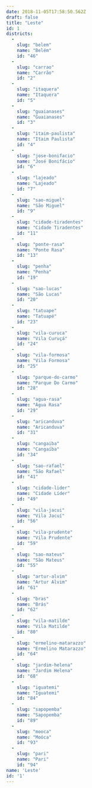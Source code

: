```yaml
---
date: 2018-11-05T17:58:50.562Z
draft: false
title: "Leste"
id: 1
districts:
  -
    slug: "belem"
    name: "Belém"
    id: "46"
  -
    slug: "carrao"
    name: "Carrão"
    id: "2"
  -
    slug: "itaquera"
    name: "Itaquera"
    id: "5"
  -
    slug: "guaianases"
    name: "Guaianases"
    id: "3"
  -
    slug: "itaim-paulista"
    name: "Itaim Paulista"
    id: "4"
  -
    slug: "jose-bonifacio"
    name: "José Bonifácio"
    id: "6"
  -
    slug: "lajeado"
    name: "Lajeado"
    id: "7"
  -
    slug: "sao-miguel"
    name: "São Miguel"
    id: "9"
  -
    slug: "cidade-tiradentes"
    name: "Cidade Tiradentes"
    id: "11"
  -
    slug: "ponte-rasa"
    name: "Ponte Rasa"
    id: "13"
  -
    slug: "penha"
    name: "Penha"
    id: "19"
  -
    slug: "sao-lucas"
    name: "São Lucas"
    id: "20"
  -
    slug: "tatuape"
    name: "Tatuapé"
    id: "23"
  -
    slug: "vila-curuca"
    name: "Vila Curuçá"
    id: "24"
  -
    slug: "vila-formosa"
    name: "Vila Formosa"
    id: "25"
  -
    slug: "parque-do-carmo"
    name: "Parque Do Carmo"
    id: "28"
  -
    slug: "agua-rasa"
    name: "Água Rasa"
    id: "29"
  -
    slug: "aricanduva"
    name: "Aricanduva"
    id: "31"
  -
    slug: "cangaiba"
    name: "Cangaíba"
    id: "34"
  -
    slug: "sao-rafael"
    name: "São Rafael"
    id: "41"
  -
    slug: "cidade-lider"
    name: "Cidade Líder"
    id: "49"
  -
    slug: "vila-jacui"
    name: "Vila Jacuí"
    id: "56"
  -
    slug: "vila-prudente"
    name: "Vila Prudente"
    id: "59"
  -
    slug: "sao-mateus"
    name: "São Mateus"
    id: "55"
  -
    slug: "artur-alvim"
    name: "Artur Alvim"
    id: "61"
  -
    slug: "bras"
    name: "Brás"
    id: "62"
  -
    slug: "vila-matilde"
    name: "Vila Matilde"
    id: "80"
  -
    slug: "ermelino-matarazzo"
    name: "Ermelino Matarazzo"
    id: "64"
  -
    slug: "jardim-helena"
    name: "Jardim Helena"
    id: "68"
  -
    slug: "iguatemi"
    name: "Iguatemi"
    id: "84"
  -
    slug: "sapopemba"
    name: "Sapopemba"
    id: "89"
  -
    slug: "mooca"
    name: "Moóca"
    id: "93"
  -
    slug: "pari"
    name: "Pari"
    id: "94"
name: 'Leste'
id: '1'
---
```

		